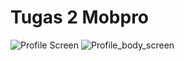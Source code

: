 # Tugas 2 Mobpro

![Profile Screen](https://user-images.githubusercontent.com/126648243/232962284-9b6d6f2a-98fa-4ebc-b5e0-574937fdd775.jpeg)
![Profile_body_screen](https://user-images.githubusercontent.com/126648243/232962260-b3cbdf35-7fb3-46e3-9bd7-5072bb1a572b.png)
